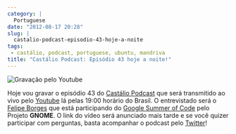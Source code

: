 ```yaml
---
category: |
  Portuguese
date: "2012-08-17 20:28"
slug: |
  castalio-podcast-episodio-43-hoje-a-noite
tags:
 - castálio, podcast, portuguese, ubuntu, mandriva
title: "Castálio Podcast: Episódio 43 hoje a noite!"
---
```


![Gravação pelo
Youtube](https://dl.dropbox.com/u/102224/Epis%C3%B3sdio%2042%20-%20YouTube.png)

Hoje vou gravar o episódio 43 do [Castálio
Podcast](http://www.castalio.info/) que será transmitido ao vivo pelo
[Youtube](https://www.youtube.com/user/castaliopodcast) lá pelas 19:00
horário do Brasil. O entrevistado será o [Felipe
Borges](http://felipeborges.net/) que está participando do [Google
Summer of Code](https://code.google.com/soc/) pelo Projeto **GNOME**. O
link do vídeo será anunciado mais tarde e se você quizer participar com
perguntas, basta acompanhar o podcast pelo
[Twitter](https://twitter.com/castaliopod)!
